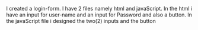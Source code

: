 I created a login-form.
I have 2 files namely html and javaScript.
In the html i have an input for user-name and an input for Password and also a button.
In the javaScript file i designed the two(2) inputs and the button
